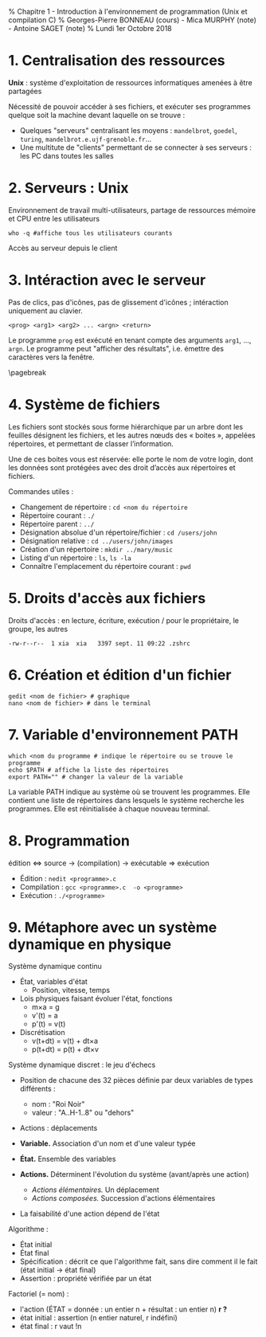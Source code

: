 % Chapitre 1 - Introduction à l'environnement de programmation (Unix et compilation C)
% Georges-Pierre BONNEAU (cours) - Mica MURPHY (note) - Antoine SAGET (note)
% Lundi 1er Octobre 2018

# 1. Centralisation des ressources

**Unix** : système d'exploitation de ressources informatiques amenées à être partagées

Nécessité de pouvoir accéder à ses fichiers, et exécuter ses programmes quelque soit la machine devant laquelle on se trouve :

- Quelques "serveurs" centralisant les moyens : `mandelbrot`, `goedel`, `turing`, `mandelbrot.e.ujf-grenoble.fr`...
- Une multitute de "clients" permettant de se connecter à ses serveurs : les PC dans toutes les salles

# 2. Serveurs : Unix

Environnement de travail multi-utilisateurs, partage de ressources mémoire et CPU entre les utilisateurs

```shell
who -q #affiche tous les utilisateurs courants
```

Accès au serveur depuis le client

# 3. Intéraction avec le serveur

Pas de clics, pas d'icônes, pas de glissement d'icônes ; intéraction uniquement au clavier.

```shell
<prog> <arg1> <arg2> ... <argn> <return>
```

Le programme `prog` est exécuté en tenant compte des arguments `arg1`, ..., `argn`. Le programme peut "afficher des résultats", i.e. émettre des caractères vers la fenêtre.

\pagebreak

# 4. Système de fichiers

Les fichiers sont stockés sous forme hiérarchique par un arbre dont les feuilles désignent les fichiers, et les autres nœuds des « boites », appelées
répertoires, et permettant de classer l’information.

Une de ces boites vous est réservée: elle porte le nom de votre login, dont les données sont protégées avec des droit d’accès aux répertoires et fichiers.

Commandes utiles :

- Changement de répertoire : `cd <nom du répertoire`
- Répertoire courant : `./`
- Répertoire parent : `../`
- Désignation absolue d'un répertoire/fichier : `cd /users/john`
- Désignation relative : `cd ../users/john/images`
- Création d'un répertoire : `mkdir ../mary/music`
- Listing d'un répertoire : `ls`, `ls -la`
- Connaître l'emplacement du répertoire courant : `pwd`

# 5. Droits d'accès aux fichiers

Droits d'accès : en lecture, écriture, exécution / pour le propriétaire, le groupe, les autres

```shell
-rw-r--r--  1 xia  xia   3397 sept. 11 09:22 .zshrc
```

# 6. Création et édition d'un fichier

```shell
gedit <nom de fichier> # graphique
nano <nom de fichier> # dans le terminal
```

# 7. Variable d'environnement PATH

```shell
which <nom du programme # indique le répertoire ou se trouve le programme
echo $PATH # affiche la liste des répertoires
export PATH="" # changer la valeur de la variable
```

La variable PATH indique au système où se trouvent les programmes. Elle contient une liste de répertoires dans lesquels le système recherche les programmes. Elle est réinitialisée à chaque nouveau terminal.

# 8. Programmation

édition $\Leftrightarrow$ source $\rightarrow$ (compilation) $\rightarrow$ exécutable $\Rightarrow$ exécution

- Édition : `nedit <programme>.c`
- Compilation : `gcc <programme>.c  -o <programme>`
- Exécution : `./<programme>`

# 9. Métaphore avec un système dynamique en physique

Système dynamique continu

- État, variables d'état
  - Position, vitesse, temps
- Lois physiques faisant évoluer l'état, fonctions
  - m×a = g
  - v'(t) = a
  - p'(t) = v(t)
- Discrétisation
  - v(t+dt) = v(t) + dt×a
  - p(t+dt) = p(t) + dt×v

Système dynamique discret : le jeu d'échecs

- Position de chacune des 32 pièces définie par deux variables de types différents :
  - nom : "Roi Noir"
  - valeur : "A..H-1..8" ou "dehors"
- Actions : déplacements

- **Variable.** Association d'un nom et d'une valeur typée
- **État.** Ensemble des variables
- **Actions.** Déterminent l'évolution du système (avant/après une action)
  - *Actions élémentaires.* Un déplacement
  - *Actions composées.* Succession d'actions élémentaires
- La faisabilité d'une action dépend de l'état

Algorithme :

- État initial
- État final
- Spécification : décrit ce que l'algorithme fait, sans dire comment il le fait (état initial → état final)
- Assertion : propriété vérifiée par un état

Factoriel (= nom) :

- l'action (ÉTAT = donnée : un entier n + résultat : un entier n) **r ?**
- état initial : assertion (n entier naturel, r indéfini)
- état final : r vaut !n
